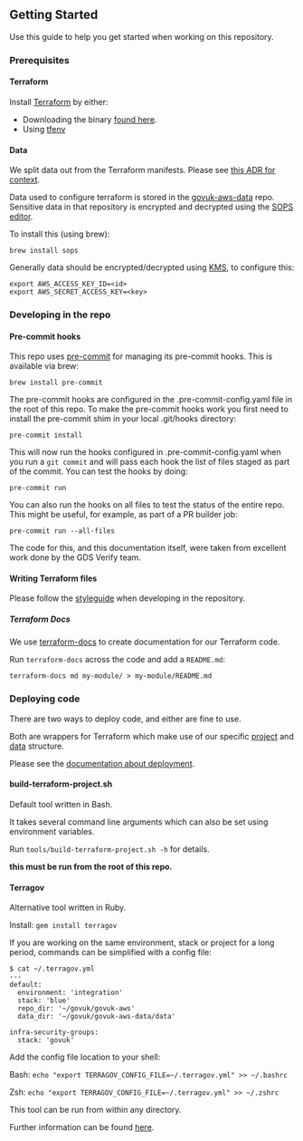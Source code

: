 ## Getting Started

Use this guide to help you get started when working on this repository.

### Prerequisites

#### Terraform

Install [Terraform](https://terraform.io) by either:

 - Downloading the binary [found here](https://www.terraform.io/downloads.html).
 - Using [tfenv](https://github.com/kamatama41/tfenv)

#### Data

We split data out from the Terraform manifests. Please see [this ADR for context](https://github.com/alphagov/govuk-aws/blob/master/doc/architecture/decisions/0017-terraform-data-structure.md).

Data used to configure terraform is stored in the [govuk-aws-data](https://github.com/alphagov/govuk-aws-data) repo. Sensitive data in that repository is encrypted and decrypted using the [SOPS editor](https://github.com/mozilla/sops).

To install this (using brew):

`brew install sops`

Generally data should be encrypted/decrypted using [KMS](https://aws.amazon.com/kms/), to configure this:

```
export AWS_ACCESS_KEY_ID=<id>
export AWS_SECRET_ACCESS_KEY=<key>
```

### Developing in the repo

#### Pre-commit hooks

This repo uses [pre-commit](http://pre-commit.com/) for managing its pre-commit
hooks. This is available via brew:

`brew install pre-commit`

The pre-commit hooks are configured in the .pre-commit-config.yaml file in the
root of this repo. To make the pre-commit hooks work you first need to install
the pre-commit shim in your local .git/hooks directory:

`pre-commit install`

This will now run the hooks configured in .pre-commit-config.yaml when you run a
`git commit` and will pass each hook the list of files staged as part of the
commit. You can test the hooks by doing:

`pre-commit run`

You can also run the hooks on all files to test the status of the entire repo.
This might be useful, for example, as part of a PR builder job:

`pre-commit run --all-files`

The code for this, and this documentation itself, were taken from excellent work
done by the GDS Verify team.

#### Writing Terraform files

Please follow the [styleguide](styleguides.md) when developing in the repository.

##### Terraform Docs

We use [terraform-docs](https://github.com/segmentio/terraform-docs) to create
documentation for our Terraform code.

Run `terraform-docs` across the code and add a `README.md`:

`terraform-docs md my-module/ > my-module/README.md`

### Deploying code

There are two ways to deploy code, and either are fine to use.

Both are wrappers for Terraform which make use of our specific [project](https://github.com/alphagov/govuk-aws/blob/master/doc/architecture/decisions/0010-terraform-directory-structure.md) and [data](https://github.com/alphagov/govuk-aws/blob/master/doc/architecture/decisions/0017-terraform-data-structure.md) structure.

Please see the [documentation about deployment](deploying-terraform.md).

#### build-terraform-project.sh

Default tool written in Bash.

It takes several command line arguments which can also be set using environment
variables.

Run `tools/build-terraform-project.sh -h` for details.

**this must be run from the root of this repo.**

#### Terragov

Alternative tool written in Ruby.

Install: `gem install terragov`

If you are working on the same environment, stack or project for a long period,
commands can be simplified with a config file:

```
$ cat ~/.terragov.yml
---
default:
  environment: 'integration'
  stack: 'blue'
  repo_dir: '~/govuk/govuk-aws'
  data_dir: '~/govuk/govuk-aws-data/data'

infra-security-groups:
  stack: 'govuk'
```

Add the config file location to your shell:

Bash:
`echo "export TERRAGOV_CONFIG_FILE=~/.terragov.yml" >> ~/.bashrc`

Zsh:
`echo "export TERRAGOV_CONFIG_FILE=~/.terragov.yml" >> ~/.zshrc`

This tool can be run from within any directory.

Further information can be found [here](https://github.com/surminus/terragov).
